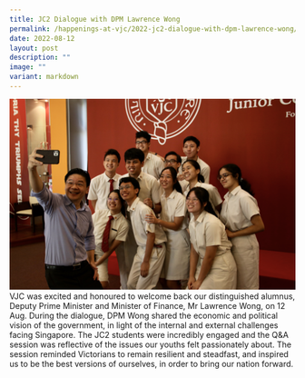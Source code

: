 ```yaml
---
title: JC2 Dialogue with DPM Lawrence Wong
permalink: /happenings-at-vjc/2022-jc2-dialogue-with-dpm-lawrence-wong/
date: 2022-08-12
layout: post
description: ""
image: ""
variant: markdown
---
```

![](/images/Happening%20at%20VJC/2022%2025%20JC2%20Dialogue%20with%20DPM.jpg)
VJC was excited and honoured to welcome back our distinguished alumnus, Deputy Prime Minister and Minister of Finance, Mr Lawrence Wong, on 12 Aug. During the dialogue, DPM Wong shared the economic and political vision of the government, in light of the internal and external challenges facing Singapore. The JC2 students were incredibly engaged and the Q&A session was reflective of the issues our youths felt passionately about. The session reminded Victorians to remain resilient and steadfast, and inspired us to be the best versions of ourselves, in order to bring our nation forward.